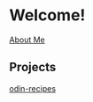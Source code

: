 # Welcome!
[About Me](obsidianrose.dev/odin-recipes)
## Projects
[odin-recipes](obsidianrose.dev/odin-recipes)
